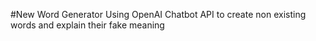 #New Word Generator
Using OpenAI Chatbot API to create non existing words and explain their fake meaning
